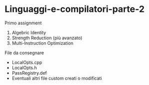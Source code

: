 # Linguaggi-e-compilatori-parte-2
Primo assignment
1. Algebric Identity
2. Strength Reduction (più avanzato)
3. Multi-Instruction Optimization

File da consegnare
- LocalOpts.cpp
- LocalOpts.h
- PassRegistry.def
- Eventuali altri file custom creati o modificati
